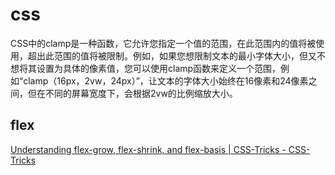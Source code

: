 # css
CSS中的clamp是一种函数，它允许您指定一个值的范围，在此范围内的值将被使用，超出此范围的值将被限制。例如，如果您想限制文本的最小字体大小，但又不想将其设置为具体的像素值，您可以使用clamp函数来定义一个范围，例如“clamp（16px，2vw，24px）”，让文本的字体大小始终在16像素和24像素之间，但在不同的屏幕宽度下，会根据2vw的比例缩放大小。

## flex
[Understanding flex-grow, flex-shrink, and flex-basis | CSS-Tricks - CSS-Tricks](https://css-tricks.com/understanding-flex-grow-flex-shrink-and-flex-basis/)